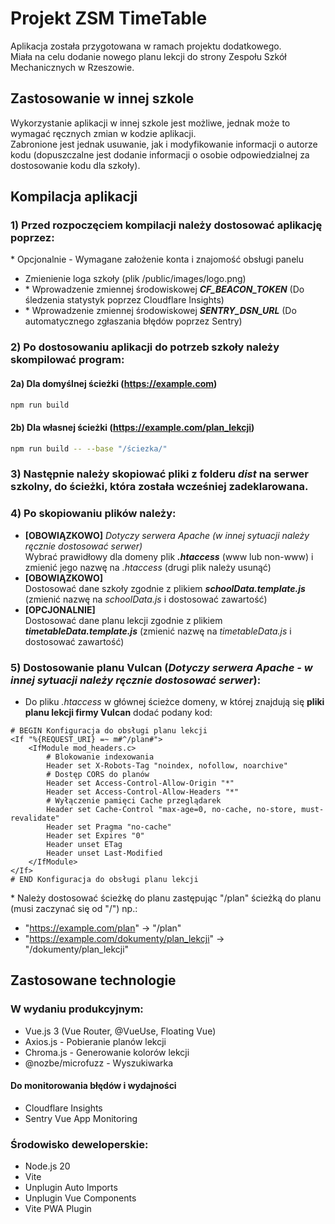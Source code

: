 # Projekt ZSM TimeTable

Aplikacja została przygotowana w ramach projektu dodatkowego.<br>
Miała na celu dodanie nowego planu lekcji do strony Zespołu Szkół Mechanicznych w Rzeszowie.

## Zastosowanie w innej szkole

Wykorzystanie aplikacji w innej szkole jest możliwe, jednak może to wymagać ręcznych zmian w kodzie aplikacji.<br>
Zabronione jest jednak usuwanie, jak i modyfikowanie informacji o autorze kodu (dopuszczalne jest dodanie informacji o osobie odpowiedzialnej za dostosowanie kodu dla szkoły).

## Kompilacja aplikacji

### 1) Przed rozpoczęciem kompilacji należy dostosować aplikację poprzez:

\* Opcjonalnie - Wymagane założenie konta i znajomość obsługi panelu
- Zmienienie loga szkoły (plik /public/images/logo.png)
- \* Wprowadzenie zmiennej środowiskowej ***CF_BEACON_TOKEN*** (Do śledzenia statystyk poprzez Cloudflare Insights)
- \* Wprowadzenie zmiennej środowiskowej ***SENTRY_DSN_URL*** (Do automatycznego zgłaszania błędów poprzez Sentry)

### 2) Po dostosowaniu aplikacji do potrzeb szkoły należy skompilować program:

#### 2a) Dla domyślnej ścieżki (https://example.com)

```bash
npm run build
```

#### 2b) Dla własnej ścieżki (https://example.com/plan_lekcji)

```bash
npm run build -- --base "/ściezka/"
```

### 3) Następnie należy skopiować pliki z folderu _dist_ na serwer szkolny, do ścieżki, która została wcześniej zadeklarowana.

### 4) Po skopiowaniu plików należy:

- **[OBOWIĄZKOWO]** *Dotyczy serwera Apache (w innej sytuacji należy ręcznie dostosować serwer)* <br />Wybrać prawidłowy dla domeny plik **_.htaccess_** (www lub non-www) i zmienić jego nazwę na _.htaccess_ (drugi plik należy usunąć)
- **[OBOWIĄZKOWO]** <br />Dostosować dane szkoły zgodnie z plikiem **_schoolData.template.js_** (zmienić nazwę na _schoolData.js_ i dostosować zawartość)
- **[OPCJONALNIE]** <br />Dostosować dane planu lekcji zgodnie z plikiem **_timetableData.template.js_** (zmienić nazwę na _timetableData.js_ i dostosować zawartość)

### 5) Dostosowanie planu Vulcan (*Dotyczy serwera Apache - w innej sytuacji należy ręcznie dostosować serwer*):
- Do pliku *.htaccess* w głównej ścieżce domeny, w której znajdują się **pliki planu lekcji firmy Vulcan** dodać podany kod:

```.htaccess
# BEGIN Konfiguracja do obsługi planu lekcji
<If "%{REQUEST_URI} =~ m#^/plan#">
    <IfModule mod_headers.c>
        # Blokowanie indexowania
        Header set X-Robots-Tag "noindex, nofollow, noarchive"
        # Dostęp CORS do planów
        Header set Access-Control-Allow-Origin "*"
        Header set Access-Control-Allow-Headers "*"
        # Wyłączenie pamięci Cache przeglądarek
        Header set Cache-Control "max-age=0, no-cache, no-store, must-revalidate"
        Header set Pragma "no-cache"
        Header set Expires "0"
        Header unset ETag
        Header unset Last-Modified
    </IfModule>
</If>
# END Konfiguracja do obsługi planu lekcji
```
\* Należy dostosować ścieżkę do planu zastępując "/plan" ścieżką do planu (musi zaczynać się od "/") np.:
- "https://example.com/plan" -> "/plan"
- "https://example.com/dokumenty/plan_lekcji" -> "/dokumenty/plan_lekcji"

## Zastosowane technologie

### W wydaniu produkcyjnym:

- Vue.js 3 (Vue Router, @VueUse, Floating Vue)
- Axios.js - Pobieranie planów lekcji
- Chroma.js - Generowanie kolorów lekcji
- @nozbe/microfuzz - Wyszukiwarka

#### Do monitorowania błędów i wydajności

- Cloudflare Insights
- Sentry Vue App Monitoring

### Środowisko deweloperskie:

- Node.js 20
- Vite
- Unplugin Auto Imports
- Unplugin Vue Components
- Vite PWA Plugin
